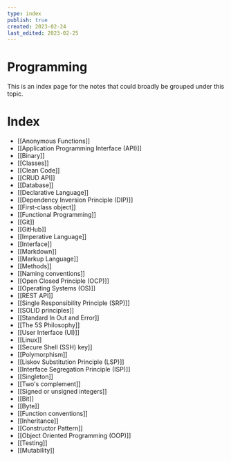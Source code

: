 ```yaml
---
type: index
publish: true
created: 2023-02-24
last_edited: 2023-02-25
---
```

# Programming
This is an index page for the notes that could broadly be grouped under this topic.
# Index
- [[Anonymous Functions]]
- [[Application Programming Interface (API)]]
- [[Binary]]
- [[Classes]]
- [[Clean Code]]
- [[CRUD API]]
- [[Database]]
- [[Declarative Language]]
- [[Dependency Inversion Principle (DIP)]]
- [[First-class object]]
- [[Functional Programming]]
- [[Git]]
- [[GitHub]]
- [[Imperative Language]]
- [[Interface]]
- [[Markdown]]
- [[Markup Language]]
- [[Methods]]
- [[Naming conventions]]
- [[Open Closed Principle (OCP)]]
- [[Operating Systems (OS)]]
- [[REST API]]
- [[Single Responsibility Principle (SRP)]]
- [[SOLID principles]]
- [[Standard In Out and Error]]
- [[The 5S Philosophy]]
- [[User Interface (UI)]]
- [[Linux]]
- [[Secure Shell (SSH) key]]
- [[Polymorphism]]
- [[Liskov Substitution Principle (LSP)]]
- [[Interface Segregation Principle (ISP)]]
- [[Singleton]]
- [[Two's complement]]
- [[Signed or unsigned integers]]
- [[Bit]]
- [[Byte]]
- [[Function conventions]]
- [[Inheritance]]
- [[Constructor Pattern]]
- [[Object Oriented Programming (OOP)]]
- [[Testing]]
- [[Mutability]]